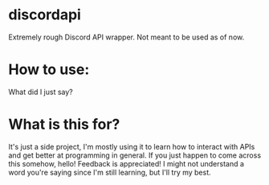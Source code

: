 # discordapi

Extremely rough Discord API wrapper. Not meant to be used as of now.

# How to use:

What did I just say?

# What is this for?

It's just a side project, I'm mostly using it to learn how to interact with APIs and get better at programming in general.
If you just happen to come across this somehow, hello! Feedback is appreciated! I might not understand a word you're saying since I'm still learning, but I'll try my best.
